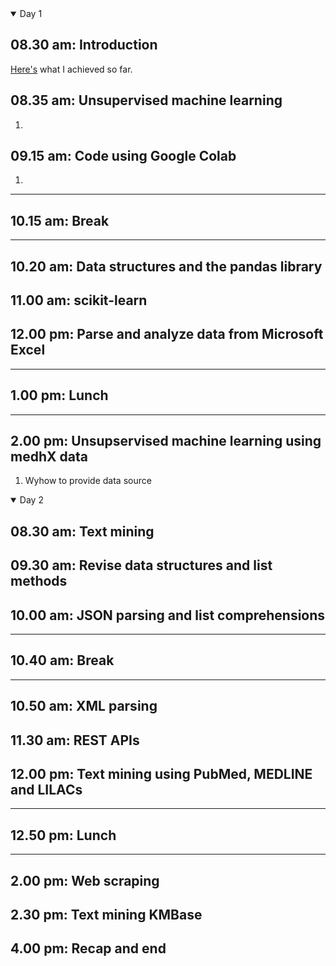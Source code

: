 <details open>
<summary> Day 1 </summary>

## 08.30 am: Introduction
[Here's](https://docs.google.com/presentation/d/e/2PACX-1vRbfvQpTP4ARbARRWhOL6WZ6koCKSHvf5OxFyHcJjn8GHXG3OpuneEH6uMYlpxKX0H_sEfHB6KAKrkq/pub?start=true&loop=false&slide=id.g29007063b8d_0_118) what I achieved so far.

## 08.35 am: Unsupervised machine learning
  1. 

## 09.15 am: Code using Google Colab
  1. 

___

## 10.15 am: Break
___

## 10.20 am: Data structures and the pandas library

## 11.00 am: scikit-learn

## 12.00 pm: Parse and analyze data from Microsoft Excel

___

## 1.00 pm: Lunch
___

## 2.00 pm: Unsupservised machine learning using medhX data
  1. Wyhow to provide data source

</details>

<details open>
<summary> Day 2 </summary>

## 08.30 am: Text mining

## 09.30 am: Revise data structures and list methods

## 10.00 am: JSON parsing and list comprehensions

___

## 10.40 am: Break
___

## 10.50 am: XML parsing

## 11.30 am: REST APIs

## 12.00 pm: Text mining using PubMed, MEDLINE and LILACs

___

## 12.50 pm: Lunch
___

## 2.00 pm: Web scraping

## 2.30 pm: Text mining KMBase

## 4.00 pm: Recap and end

</details>
